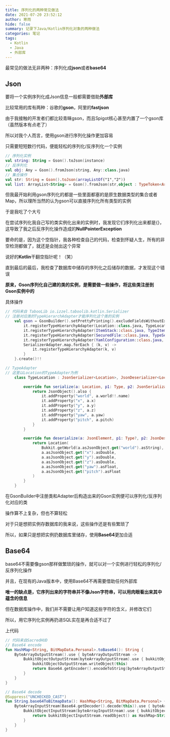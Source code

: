 ```yaml
---
title: 序列化的两种常见做法
date: 2021-07-20 23:52:12
author: 寒雨
hide: false
summary: 记录下Java/Kotlin序列化对象的两种做法
categories: 笔记
tags:
  - Kotlin
  - Java
  - 外部库
---
```


最常见的做法无非两种：序列化成**json**或者**base64**

## Json

要将一个实例序列化成Json信息一般都需要借助**外部库**

比较常用的库有两种：谷歌的**gson**，阿里的**fastjson**

由于我接触的开发者们都比较青睐gson，而且Spigot核心甚至内置了一个gson库（虽然版本有点老了）

所以对我个人而言，使用gson进行序列化操作更加容易

只需要短短数行代码，便能轻松的序列化/反序列化一个实例

```kotlin
// 序列化实例
val string: String = Gson().toJson(instance)
// 反序列化
val obj: Any = Gson().fromJson(string, Any::class.java)
// 集合操作
val str: String = Gson().toJson(arrayListOf("1","2"))
val list: ArrayList<String> = Gson().fromJson(str,object : TypeToken<ArrayList<String>>{}.type)
```



但我最开始利用gson序列化的都是一些里面都塞的是原生数据类型的集合或者Map，所以理所当然的认为gson可以直接序列化所有类型的实例

于是我吃了个大亏

在尝试序列化我自己写的类实例化出来的实例时，我发现它们序列化出来都是{}，这导致了我之后反序列化操作造成的**NullPointerException**

要命的是，因为这个空指针，我各种检查自己的代码，检查到怀疑人生，所有的非空检测都做了，就还是会抛出这个异常

说好的**Kotlin**干翻空指针呢！（笑）

直到最后的最后，我检查了数据库中储存的序列化之后储存的数据，才发现这个错误

**原来，Gson序列化自己建的类的实例，是需要做一些操作，将这些类注册到Gson实例中的**

具体操作

```kotlin
// 代码来自 TabooLib io.izzel.taboolib.kotlin.Serializer
// 注册对应类的TypeHierarchAdapter才能序列化这个类的实例
    val gson = GsonBuilder().setPrettyPrinting().excludeFieldsWithoutExposeAnnotation().also {
        it.registerTypeHierarchyAdapter(Location::class.java, TypeLocation())
        it.registerTypeHierarchyAdapter(ItemStack::class.java, TypeItemStack())
        it.registerTypeHierarchyAdapter(SecuredFile::class.java, TypeSecuredFile())
        it.registerTypeHierarchyAdapter(YamlConfiguration::class.java, TypeYamlConfiguration())
        SerializerAdapter.map.forEach { (k, v) ->
            it.registerTypeHierarchyAdapter(k, v)
        }
    }.create()!!

// TypeAdapter
// 这里以Location的TypeAdapter为例
    class TypeLocation : JsonSerializer<Location>, JsonDeserializer<Location> {

        override fun serialize(a: Location, p1: Type, p2: JsonSerializationContext): JsonElement {
            return JsonObject().also {
                it.addProperty("world", a.world!!.name)
                it.addProperty("x", a.x)
                it.addProperty("y", a.y)
                it.addProperty("z", a.z)
                it.addProperty("yaw", a.yaw)
                it.addProperty("pitch", a.pitch)
            }
        }

        override fun deserialize(a: JsonElement, p1: Type?, p2: JsonDeserializationContext): Location {
            return Location(
                Bukkit.getWorld(a.asJsonObject.get("world").asString),
                a.asJsonObject.get("x").asDouble,
                a.asJsonObject.get("y").asDouble,
                a.asJsonObject.get("z").asDouble,
                a.asJsonObject.get("yaw").asFloat,
                a.asJsonObject.get("pitch").asFloat
            )
        }
    }


```

在GsonBuilder中注册类和Adapter后构造出来的Gson实例便可以序列化/反序列化对应的类

操作算不上复杂，但也不算轻松

对于只是想把实例存数据库的我来说，这些操作还是有些繁琐了

所以，如果只是想把实例扔数据库里储存，使用**Base64**更加合适

## Base64

base64不需要像gson那样做繁琐的操作，就可以对一个实例进行轻松的序列化/反序列化操作

并且，在现有的Java版本中，使用Base64不再需要借助任何外部库

**唯一的缺点是，它序列出来的字符串并不像Json字符串，可以用肉眼看出来其中蕴含的信息**

但在数据库操作中，我们并不需要让用户知道这些字符的含义，并修改它们

所以，用它序列化实例再扔进SQL实在是再合适不过了

上代码

```kotlin
// 代码来自SacredHUD
// Base64 encode
fun HashMap<String, BitMapData.Personal>.toBase64(): String {
    ByteArrayOutputStream().use { byteArrayOutputStream ->
        BukkitObjectOutputStream(byteArrayOutputStream).use { bukkitObjectOutputStream ->
            bukkitObjectOutputStream.writeObject(this)
            return Base64.getEncoder().encodeToString(byteArrayOutputStream.toByteArray())
        }
    }
}

// Base64 decode
@Suppress("UNCHECKED_CAST")
fun String.base64ToBitmapData(): HashMap<String, BitMapData.Personal> {
    ByteArrayInputStream(Base64.getDecoder().decode(this)).use { byteArrayInputStream ->
        BukkitObjectInputStream(byteArrayInputStream).use { bukkitObjectInputStream ->
            return bukkitObjectInputStream.readObject() as HashMap<String, BitMapData.Personal>
        }
    }
}
```